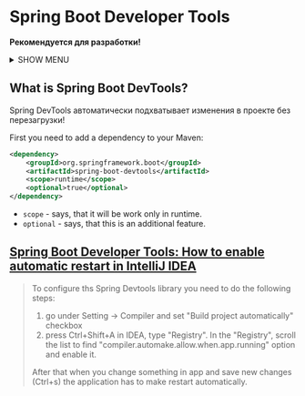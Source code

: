 # Spring Boot Developer Tools
**Рекомендуется для разработки!**

<details>
<summary>SHOW MENU</summary>

- [What is Spring Boot DevTools?]()
- [How to enable automatic restart in IntelliJ IDEA]()

</details>



## What is Spring Boot DevTools?
Spring DevTools автоматически подхватывает изменения в проекте без перезагрузки!

First you need to add a dependency to your Maven:
```xml
<dependency>
    <groupId>org.springframework.boot</groupId>
    <artifactId>spring-boot-devtools</artifactId>
    <scope>runtime</scope>
    <optional>true</optional>
</dependency>
```
* `scope` - says, that it will be work only in runtime.
* `optional` - says, that this is an additional feature.


## [Spring Boot Developer Tools: How to enable automatic restart in IntelliJ IDEA](https://dev.to/suin/spring-boot-developer-tools-how-to-enable-automatic-restart-in-intellij-idea-1c6i)
> To configure ths Spring Devtools library you need to do the following steps:
> 1. go under Setting -> Compiler and set "Build project automatically" checkbox
> 2. press Ctrl+Shift+A in IDEA, type "Registry". In the "Registry", scroll the list to find "compiler.automake.allow.when.app.running" option and enable it.
>
> After that when you change something in app and save new changes (Ctrl+s) the application has to make restart automatically.

